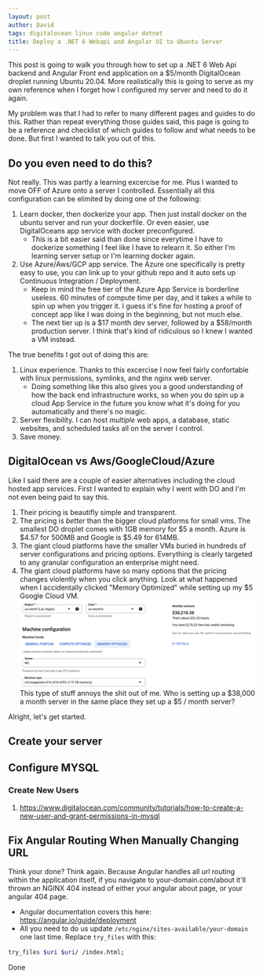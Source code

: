 ```yaml
---
layout: post
author: David
tags: digitalocean linux code angular dotnet
title: Deploy a .NET 6 Webapi and Angular UI to Ubuntu Server
---
```

This post is going to walk you through how to set up a .NET 6 Web Api backend and Angular Front end application on a $5/month DigitalOcean droplet running Ubuntu 20.04.  More realistically this is going to serve as my own reference when I forget how I configured my server and need to do it again.

My problem was that I had to refer to many different pages and guides to do this.  Rather than repeat everything those guides said, this page is going to be a reference and checklist of which guides to follow and what needs to be done.  But first I wanted to talk you out of this.

## Do you even need to do this?

Not really. This was partly a learning excercise for me.  Plus I wanted to move OFF of Azure onto a server I controlled. Essentially all this configuration can be elimited by doing one of the following:

1. Learn docker, then dockerize your app.  Then just install docker on the ubuntu server and run your dockerfile.  Or even easier, use DigitalOceans app service with docker preconfigured.
   * This is a bit easier said than done since everytime I have to dockerize something I feel like I have to relearn it.  So either I'm learning server setup or I'm learning docker again.
2. Use Azure/Aws/GCP app service.  The Azure one specifically is pretty easy to use, you can link up to your github repo and it auto sets up Continuous Integration / Deployment.
   * Keep in mind the free tier of the Azure App Service is borderline useless.  60 minutes of compute time per day, and it takes a while to spin up when you trigger it.  I guess it's fine for hosting a proof of concept app like I was doing in the beginning, but not much else.
   * The next tier up is a $17 month dev server, followed by a $58/month production server.  I think that's kind of ridiculous so I knew I wanted a VM instead.

The true benefits I got out of doing this are:

1. Linux experience. Thanks to this excercise I now feel fairly confortable with linux permissions, symlinks, and the nginx web server.
   * Doing something like this also gives you a good understanding of how the back end infrastructure works, so when you do spin up a cloud App Service in the future you know what it's doing for you automatically and there's no magic.
2. Server flexibility. I can host *multiple* web apps, a database, static websites, and scheduled tasks all on the server I control.
3. Save money.

## DigitalOcean vs Aws/GoogleCloud/Azure

Like I said there are a couple of easier alternatives including the cloud hosted app services.  First I wanted to explain why I went with DO and I'm not even being paid to say this.

1. Their pricing is beautifly simple and transparent.
2. The pricing is *better* than the bigger cloud platforms for small vms. The smallest DO droplet comes with 1GB memory for $5 a month.  Azure is $4.57 for 500MB and Google is $5.49 for 614MB.
3. The giant cloud platforms have the smaller VMs buried in hundreds of server configurations and pricing options.  Everything is clearly targeted to any granular configuration an enterprise might need.
4. The giant cloud platforms have so many options that the pricing changes violently when you click anything.  Look at what happened when I accidentally clicked "Memory Optimized" while setting up my $5 Google Cloud VM.
   ![Google Cloud Pricing](/assets/images/posts/GCP1.png "Google Cloud Pricing")
   This type of stuff annoys the shit out of me.  Who is setting up a $38,000 a month server in the same place they set up a $5 / month server?

Alright, let's get started.

## Create your server

## Configure MYSQL
### 
### Create New Users
1. https://www.digitalocean.com/community/tutorials/how-to-create-a-new-user-and-grant-permissions-in-mysql

## Fix Angular Routing When Manually Changing URL

Think your done? Think again.  Because Angular handles all url routing within the application itself, if you navigate to your-domain.com/about it'll thrown an NGINX 404 instead of either your angular about page, or your angular 404 page.

* Angular documentation covers this here: https://angular.io/guide/deployment
* All you need to do us update `/etc/nginx/sites-available/your-domain` one last time.  Replace `try_files` with this:

~~~bash
try_files $uri $uri/ /index.html;
~~~

Done
